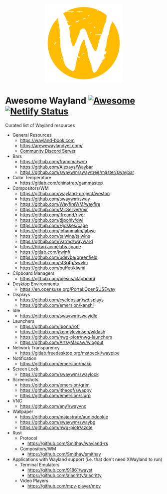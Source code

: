 <p align="center">
  <img src="./logo.png" width="250" title="Wayland Logo">
</p>

# Awesome Wayland [![Awesome](https://cdn.rawgit.com/sindresorhus/awesome/d7305f38d29fed78fa85652e3a63e154dd8e8829/media/badge.svg)](https://github.com/sindresorhus/awesome) [![Netlify Status](https://api.netlify.com/api/v1/badges/3b013db3-5917-40dc-8567-30454969488d/deploy-status)](https://app.netlify.com/sites/awesome-wayland/deploys)

Curated list of Wayland resources

- General Resources
  - https://wayland-book.com
  - https://arewewaylandyet.com/
  - [Community Discord Server](https://discord.com/invite/3yGgutg)
- Bars
  - https://github.com/francma/wob
  - https://github.com/Alexays/Waybar
  - https://github.com/swaywm/sway/tree/master/swaybar
- Color Temperature
  - https://gitlab.com/chinstrap/gammastep
- Compositors/WM
  - https://github.com/wayland-project/weston
  - https://github.com/swaywm/sway
  - https://github.com/WayfireWM/wayfire
  - https://github.com/MirServer/mir
  - https://github.com/ifreund/river
  - https://github.com/djpohly/dwl
  - https://github.com/Hjdskes/cage
  - https://github.com/johanmalm/labwc
  - https://github.com/taiwins/taiwins
  - https://github.com/varmd/wayward
  - https://hikari.acmelabs.space
  - https://gitlab.com/kwinft
  - https://github.com/udevbe/greenfield
  - https://github.com/st3r4g/swvkc
  - https://github.com/buffet/kiwmi
- Clipboard Managers
  - https://github.com/bjesus/clapboard
- Desktop Environments
  - https://en.opensuse.org/Portal:OpenSUSEway
- Displays
  - https://github.com/cyclopsian/wdisplays
  - https://github.com/emersion/kanshi
- Idle
  - https://github.com/swaywm/swayidle
- Launchers
  - https://github.com/lbonn/rofi
  - https://github.com/kennylevinsen/wldash
  - https://github.com/nwg-piotr/nwg-launchers
  - https://github.com/ArtsyMacaw/wlogout
- Network Transparency
  - https://gitlab.freedesktop.org/mstoeckl/waypipe
- Notification
  - https://github.com/emersion/mako
- Screen Lock
  - https://github.com/swaywm/swaylock
- Screenshots
  - https://github.com/emersion/grim
  - https://github.com/jtheoof/swappy
  - https://github.com/emersion/slurp
- VNC
  - https://github.com/any1/wayvnc
- Wallpaper
  - https://github.com/majestrate/audiodookie
  - https://github.com/swaywm/swaybg
  - https://github.com/nwg-piotr/azote
 - Rust
   - Protocol
     - https://github.com/Smithay/wayland-rs
   - Compositors/WM
     - https://github.com/Smithay/smithay
- Applications with Wayland support (i.e. that don't need XWayland to run)
  - Terminal Emulators
    - https://github.com/91861/wayst
    - https://github.com/alacritty/alacritty
  - Video Players
    - https://github.com/mpv-player/mpv
